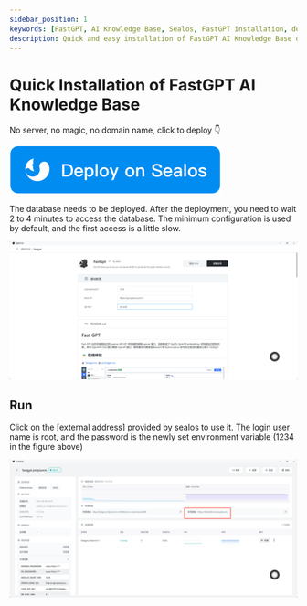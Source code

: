 ```yaml
---
sidebar_position: 1
keywords: [FastGPT, AI Knowledge Base, Sealos, FastGPT installation, deploy FastGPT]
description: Quick and easy installation of FastGPT AI Knowledge Base on Sealos. No server needed, deploy in minutes and start using immediately.
---
```


# Quick Installation of FastGPT AI Knowledge Base

No server, no magic, no domain name, click to deploy 👇

[![](https://raw.githubusercontent.com/labring-actions/templates/main/Deploy-on-Sealos.svg)](https://cloud.sealos.io/?openapp=system-fastdeploy%3FtemplateName%3DFastGPT)

The database needs to be deployed. After the deployment, you need to wait 2 to 4 minutes to access the database. The
minimum configuration is used by default, and the first access is a little slow.

![](imgs/sealos1.png)

## Run

Click on the [external address] provided by sealos to use it. The login user name is root, and the password is the newly
set environment variable (1234 in the figure above)

![](imgs/sealos2.png)